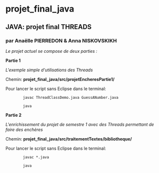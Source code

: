 # projet_final_java

## JAVA: projet final THREADS

### par Anaëlle PIERREDON & Anna NISKOVSKIKH

*Le projet actuel se compose de deux parties :*

**Partie 1**

*L'exemple simple d'utilisations des Threads*

Chemin: **projet_final_java/src/projetEncheresPartie1/**

Pour lancer le script sans Eclipse dans le terminal: 

            javac ThreadClassDemo.java GuessANumber.java

            java 

**Partie 2**

*L'enrichissement du projet de semestre 1 avec des Threads permettant de faire des enchères*

Chemin: **projet_final_java/src/traitementTextes/bibliotheque/**

Pour lancer le script sans Eclipse dans le terminal: 

            javac *.java 

            java 
            